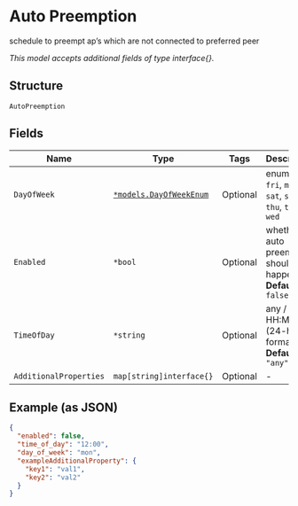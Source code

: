 
# Auto Preemption

schedule to preempt ap’s which are not connected to preferred peer

*This model accepts additional fields of type interface{}.*

## Structure

`AutoPreemption`

## Fields

| Name | Type | Tags | Description |
|  --- | --- | --- | --- |
| `DayOfWeek` | [`*models.DayOfWeekEnum`](../../doc/models/day-of-week-enum.md) | Optional | enum: `any`, `fri`, `mon`, `sat`, `sun`, `thu`, `tue`, `wed` |
| `Enabled` | `*bool` | Optional | whether auto preemption should happen<br>**Default**: `false` |
| `TimeOfDay` | `*string` | Optional | any / HH:MM (24-hour format)<br>**Default**: `"any"` |
| `AdditionalProperties` | `map[string]interface{}` | Optional | - |

## Example (as JSON)

```json
{
  "enabled": false,
  "time_of_day": "12:00",
  "day_of_week": "mon",
  "exampleAdditionalProperty": {
    "key1": "val1",
    "key2": "val2"
  }
}
```

